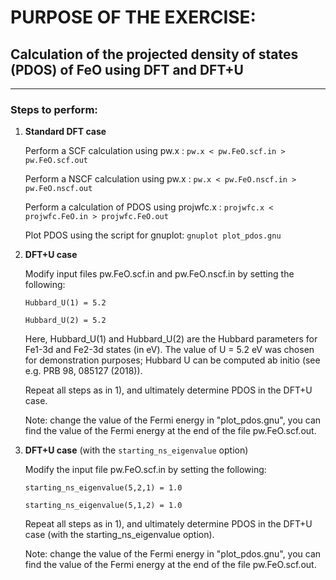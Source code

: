 # PURPOSE OF THE EXERCISE:
## Calculation of the projected density of states (PDOS) of FeO using DFT and DFT+U
------------------------------------------------------------------------------------

### Steps to perform:

1. **Standard DFT case**

   Perform a SCF calculation using pw.x :          `pw.x < pw.FeO.scf.in > pw.FeO.scf.out`

   Perform a NSCF calculation using pw.x :         `pw.x < pw.FeO.nscf.in > pw.FeO.nscf.out`

   Perform a calculation of PDOS using projwfc.x : `projwfc.x < projwfc.FeO.in > projwfc.FeO.out` 

   Plot PDOS using the script for gnuplot:         `gnuplot plot_pdos.gnu`

2. **DFT+U case**

   Modify input files pw.FeO.scf.in and pw.FeO.nscf.in by setting the
   following:

   `Hubbard_U(1) = 5.2`

   `Hubbard_U(2) = 5.2`

   Here, Hubbard_U(1) and Hubbard_U(2) are the Hubbard parameters 
   for Fe1-3d and Fe2-3d states (in eV).
   The value of U = 5.2 eV was chosen for demonstration purposes;
   Hubbard U can be computed ab initio (see e.g. PRB 98, 085127 (2018)).

   Repeat all steps as in 1), and ultimately determine PDOS in the DFT+U case.
   
   Note: change the value of the Fermi energy in "plot_pdos.gnu",
   you can find the value of the Fermi energy at the end of the file pw.FeO.scf.out. 

3. **DFT+U case** (with the `starting_ns_eigenvalue` option)

   Modify the input file pw.FeO.scf.in by setting the following:

   `starting_ns_eigenvalue(5,2,1) = 1.0`
 
   `starting_ns_eigenvalue(5,1,2) = 1.0`

   Repeat all steps as in 1), and ultimately determine PDOS in the DFT+U case 
   (with the starting_ns_eigenvalue option).

   Note: change the value of the Fermi energy in "plot_pdos.gnu",
   you can find the value of the Fermi energy at the end of the file pw.FeO.scf.out.
